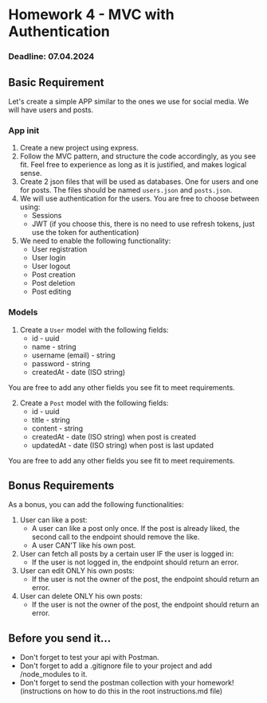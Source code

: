 # Homework 4 - MVC with Authentication

### Deadline: 07.04.2024

## Basic Requirement

Let's create a simple APP similar to the ones we use for social media. We will have users and posts.

### App init

1. Create a new project using express.
2. Follow the MVC pattern, and structure the code accordingly, as you see fit. Feel free to experience as long as it is justified, and makes logical sense.
3. Create 2 json files that will be used as databases. One for users and one for posts. The files should be named `users.json` and `posts.json`.
4. We will use authentication for the users. You are free to choose between using:
    * Sessions
    * JWT (if you choose this, there is no need to use refresh tokens, just use the token for authentication)
5. We need to enable the following functionality:
    * User registration
    * User login
    * User logout
    * Post creation
    * Post deletion
    * Post editing

### Models

1. Create a `User` model with the following fields:
    * id - uuid
    * name - string
    * username (email) - string
    * password - string
    * createdAt - date (ISO string)

You are free to add any other fields you see fit to meet requirements.

2. Create a `Post` model with the following fields:
    * id - uuid
    * title - string
    * content - string
    * createdAt - date (ISO string) when post is created
    * updatedAt - date (ISO string) when post is last updated
   
You are free to add any other fields you see fit to meet requirements.

## Bonus Requirements
As a bonus, you can add the following functionalities:
1. User can like a post:
    * A user can like a post only once. If the post is already liked, the second call to the endpoint should remove the like.
    * A user CAN'T like his own post.
2. User can fetch all posts by a certain user IF the user is logged in:
   * If the user is not logged in, the endpoint should return an error.
3. User can edit ONLY his own posts:
   * If the user is not the owner of the post, the endpoint should return an error.
4. User can delete ONLY his own posts:
   * If the user is not the owner of the post, the endpoint should return an error.

## Before you send it...
* Don't forget to test your api with Postman.
* Don't forget to add a .gitignore file to your project and add /node_modules to it.
* Don't forget to send the postman collection with your homework! (instructions on how to do this in the root instructions.md file)
